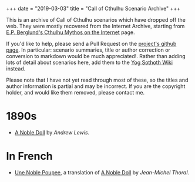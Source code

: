 +++
date = "2019-03-03"
title = "Call of Cthulhu Scenario Archive"
+++

This is an archive of Call of Cthulhu scenarios which have dropped off the web. They were mostly recovered from the Internet Archive, starting from [E.P. Berglund's Cthulhu Mythos on the Internet](http://www.epberglund.com/RGttCM/cmnet09a.htm) page.

If you'd like to help, please send a Pull Request on the [project's github page](https://github.com/jamesbroadhead/coc_archive). In particular: scenario summaries, title or author correction or conversion to markdown would be much appreciated!.
Rather than adding lots of detail about scenarios here, add them to the [Yog Sothoth Wiki](https://www.yog-sothoth.com/wiki) instead.

Please note that I have not yet read through most of these, so the titles and author information is partial and may be incorrect. If you are the copyright holder, and would like them removed, please contact me.


1890s
=====

* [A Noble Doll](/1890/a_noble_doll/a_noble_doll.txt) by _Andrew Lewis_.


In French
=========

* [Une Noble Poupee](/1890/a_noble_doll/une_noble_poupee.txt), a translation of [A Noble Doll](/1890/a_noble_doll/a_noble_doll.txt) by _Jean-Michel Thoral_.
